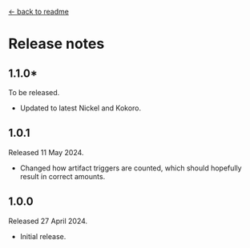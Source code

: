 [← back to readme](README.md)

# Release notes

## 1.1.0*
To be released.

* Updated to latest Nickel and Kokoro.

## 1.0.1
Released 11 May 2024.

* Changed how artifact triggers are counted, which should hopefully result in correct amounts.

## 1.0.0
Released 27 April 2024.

* Initial release.